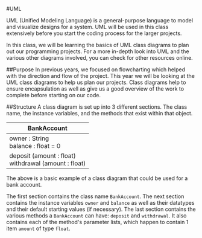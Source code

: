 #UML

UML (Unified Modeling Language) is a general-purpose language to model and visualize designs for a system.  UML will be used in this class extensively before you start the coding process for the larger projects.

In this class, we will be learning the basics of UML class diagrams to plan out our programming projects.  For a more in-depth look into UML and the various other diagrams involved, you can check for other resources online.

##Purpose
In previous years, we focused on flowcharting which helped with the direction and flow of the project.  This year we will be looking at the UML class diagrams to help us plan our projects.  Class diagrams help to ensure encapsulation as well as give us a good overview of the work to complete before starting on our code.

##Structure
A class diagram is set up into 3 different sections.  The class name, the instance variables, and the methods that exist within that object.

| BankAccount |
|------|
|owner : String <br/> balance : float = 0 |
|deposit (amount : float) <br/> withdrawal (amount : float) |

The above is a basic example of a class diagram that could be used for a bank account.

The first section contains the class name `BankAccount`.  The next section contains the instance variables `owner` and `balance` as well as their datatypes and their default starting values (if necessary).  The last section contains the various methods a `BankAccount` can have: `deposit` and `withdrawal`.  It also contains each of the method's parameter lists, which happen to contain 1 item `amount` of type `float`.

